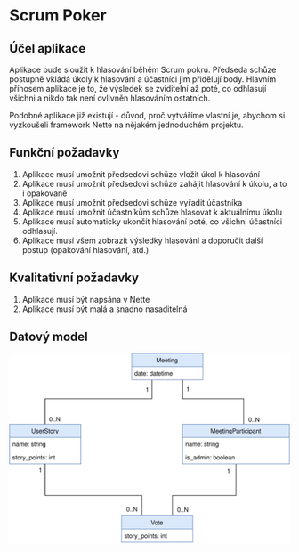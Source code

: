 # Scrum Poker

## Účel aplikace

Aplikace bude sloužit k hlasování běhěm Scrum pokru. Předseda schůze postupně vkládá úkoly k hlasování a účastníci jim přidělují body. Hlavním přínosem aplikace je to, že výsledek se zviditelní až poté, co odhlasují všichni a nikdo tak není ovlivněn hlasováním ostatních.

Podobné aplikace již existují - důvod, proč vytváříme vlastní je, abychom si vyzkoušeli framework Nette na nějakém jednoduchém projektu.

## Funkční požadavky

1. Aplikace musí umožnit předsedovi schůze vložit úkol k hlasování
1. Aplikace musí umožnit předsedovi schůze zahájit hlasování k úkolu, a to i opakovaně
1. Aplikace musí umožnit předsedovi schůze vyřadit účastníka
1. Aplikace musí umožnit účastníkům schůze hlasovat k aktuálnímu úkolu
1. Aplikace musí automaticky ukončit hlasování poté, co všichni účastníci odhlasují.
1. Aplikace musí všem zobrazit výsledky hlasování a doporučit další postup (opakování hlasování, atd.)

## Kvalitativní požadavky

1. Aplikace musí být napsána v Nette
1. Aplikace musí být malá a snadno nasaditelná

## Datový model

![](UML.svg)